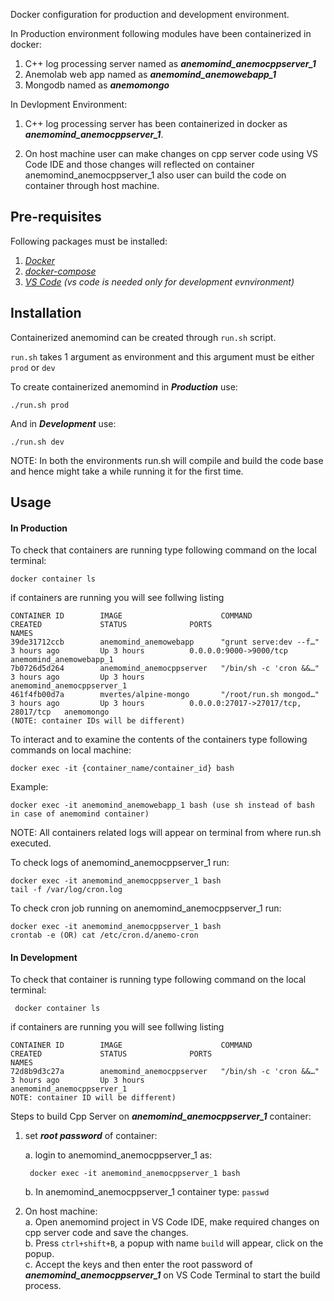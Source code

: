 Docker configuration for production and development environment.

In Production environment following modules have been containerized in docker: 
 
  1. C++ log processing server named as **_anemomind_anemocppserver_1_**  
  2. Anemolab web app named as **_anemomind_anemowebapp_1_**  
  3. Mongodb named as **_anemomongo_**  

In Devlopment Environment:
 
 1. C++ log processing server has been containerized in docker as **_anemomind_anemocppserver_1_**.
 
 2. On host machine user can make changes on cpp server code using VS Code IDE and those changes will reflected on container anemomind_anemocppserver_1 also user can build the code on container through host machine.
 

## Pre-requisites

Following packages must be installed:

1. _[Docker](https://docs.docker.com/install/)_
2. _[docker-compose](https://docs.docker.com/compose/install/)_
3. _[VS Code](https://code.visualstudio.com/download) (vs code is needed only for development evnvironment)_  


## Installation

 Containerized anemomind can be created through ```run.sh``` script.

 ```run.sh``` takes 1 argument as environment and this argument must be either ```prod``` or ```dev```
 
 To create containerized anemomind in **_Production_** use:
  ```
  ./run.sh prod
  ```
 And in **_Development_** use:
 ```
 ./run.sh dev
 ``` 

NOTE: In both the environments run.sh will compile and build the code base and hence might take a while running it for the first time.

## Usage

#### In Production

To check that containers are running type following command on the local terminal:  
```
docker container ls 
```   
if containers are running you will see follwing listing  

```
CONTAINER ID        IMAGE                      COMMAND                  CREATED             STATUS              PORTS                                 NAMES  
39de31712ccb        anemomind_anemowebapp      "grunt serve:dev --f…"   3 hours ago         Up 3 hours          0.0.0.0:9000->9000/tcp                anemomind_anemowebapp_1
7b0726d5d264        anemomind_anemocppserver   "/bin/sh -c 'cron &&…"   3 hours ago         Up 3 hours                                                anemomind_anemocppserver_1
461f4fb00d7a        mvertes/alpine-mongo       "/root/run.sh mongod…"   3 hours ago         Up 3 hours          0.0.0.0:27017->27017/tcp, 28017/tcp   anemomongo  
(NOTE: container IDs will be different)
```
To interact and to examine the contents of the containers type following commands on local machine:  

 ```
 docker exec -it {container_name/container_id} bash 
 ``` 
Example: 
 ```
 docker exec -it anemomind_anemowebapp_1 bash (use sh instead of bash in case of anemomind container)
 ``` 

   NOTE: All containers related logs will appear on terminal from where run.sh executed.

   To check logs of anemomind_anemocppserver_1 run:
   ```
   docker exec -it anemomind_anemocppserver_1 bash
   tail -f /var/log/cron.log
   ```
   To check cron job running on anemomind_anemocppserver_1 run:
   ```
   docker exec -it anemomind_anemocppserver_1 bash
   crontab -e (OR) cat /etc/cron.d/anemo-cron
   ```

#### In Development

 To check that container is running type following command on the local terminal:  
 ```
  docker container ls 
 ```   
 if containers are running you will see follwing listing
 ```
 CONTAINER ID        IMAGE                      COMMAND                  CREATED             STATUS              PORTS                                 NAMES  
 72d8b9d3c27a        anemomind_anemocppserver   "/bin/sh -c 'cron &&…"   3 hours ago         Up 3 hours                                                anemomind_anemocppserver_1
 NOTE: container ID will be different)
 ```
Steps to build Cpp Server on **_anemomind_anemocppserver_1_** container:

1. set **_root password_** of container:
   
   a. login to anemomind_anemocppserver_1 as:
   ```
    docker exec -it anemomind_anemocppserver_1 bash
   ```
   b. In anemomind_anemocppserver_1 container type: ```passwd```  

2. On host machine:  
   a. Open anemomind project in VS Code IDE, make required changes on cpp server code and save the changes.  
   b. Press ```ctrl+shift+B```, a popup with name ```build``` will appear, click on the popup.  
   c. Accept the keys and then enter the root password of **_anemomind_anemocppserver_1_** on VS Code Terminal to start the build process.  

